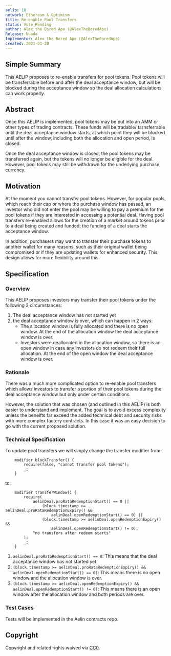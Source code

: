 ```yaml
---
aelip: 10
network: Ethereum & Optimism
title: Re-enable Pool Transfers
status: Vote_Pending
author: Alex the Bored Ape (@AlexTheBoredApe)
Release: Nuada
Implementor: Alex the Bored Ape (@AlexTheBoredApe)
created: 2021-01-28
---
```


## Simple Summary

<!--"If you can't explain it simply, you don't understand it well enough." Simply describe the outcome the proposed changes intends to achieve. This should be non-technical and accessible to a casual community member.-->

This AELIP proposes to re-enable transfers for pool tokens. Pool tokens will be transferrable before and after the deal acceptance window, but will be blocked during the acceptance window so the deal allocation calculations can work properly.

## Abstract

<!--A short (~200 word) description of the proposed change, the abstract should clearly describe the proposed change. This is what *will* be done if the AELIP is implemented, not *why* it should be done or *how* it will be done. If the AELIP proposes deploying a new contract, write, "we propose to deploy a new contract that will do x".-->

Once this AELIP is implemented, pool tokens may be put into an AMM or other types of trading contracts. These funds will be tradable/ tarnsferrable until the deal acceptance window starts, at which point they will be blocked until after the window, including both the allocation and open period, is closed.

Once the deal acceptance window is closed, the pool tokens may be transferred again, but the tokens will no longer be eligible for the deal. However, pool tokens may still be withdrawn for the underlying purchase currency.

## Motivation

<!--This is the problem statement. This is the *why* of the AELIP. It should clearly explain *why* the current state of the protocol is inadequate.  It is critical that you explain *why* the change is needed, if the AELIP proposes changing how something is calculated, you must address *why* the current calculation is inaccurate or wrong. This is not the place to describe how the AELIP will address the issue!-->

At the moment you cannot transfer pool tokens. However, for popular pools, which reach their cap or where the purchase window has passed, an investor who did not enter the pool may be willing to pay a premium for the pool tokens if they are interested in accessing a potential deal. Having pool transfers re-enabled allows for the creation of a market around tokens prior to a deal being created and funded; the funding of a deal starts the acceptance window.

In addition, purchasers may want to transfer their purchase tokens to another wallet for many reasons, such as their original wallet being compromised or if they are updating wallets for enhanced security. This design allows for more flexibility around this.

## Specification

<!--The specification should describe the syntax and semantics of any new feature, there are five sections
1. Overview
2. Rationale
3. Technical Specification
4. Test Cases
5. Configurable Values
-->

### Overview

<!--This is a high-level overview of *how* the AELIP will solve the problem. The overview should clearly describe how the new feature will be implemented.-->

This AELIP proposes investors may transfer their pool tokens under the following 3 circumstances:

1. The deal acceptance window has not started yet
2. the deal acceptance window is over, which can happen in 2 ways:
   - The allocation window is fully allocated and there is no open window. At the end of the allocation window the deal acceptance window is over.
   - Investors were deallocated in the allocation window, so there is an open window in case any investors do not redeem their full allocation. At the end of the open window the deal acceptance window is over.

### Rationale

<!--This is where you explain the reasoning behind how you propose to solve the problem. Why did you propose to implement the change in this way, what were the considerations and trade-offs. The rationale fleshes out what motivated the design and why particular design decisions were made. It should describe alternate designs that were considered and related work. The rationale may also provide evidence of consensus within the community, and should discuss important objections or concerns raised during discussion.-->

There was a much more complicated option to re-enable pool transfers which allows investors to transfer a portion of their pool tokens during the deal acceptance window but only under certain conditions.

However, the solution that was chosen (and outlined in this AELIP) is both easier to understand and implement. The goal is to avoid excess complexity unless the beneifts far exceed the added technical debt and security risks with more complex factory contracts. In this case it was an easy decision to go with the current proposed solution.

### Technical Specification

<!--The technical specification should outline the public API of the changes proposed. That is, changes to any of the interfaces Synthetix currently exposes or the creations of new ones.-->

To update pool transfers we will simply change the transfer modifier from:

```
    modifier blockTransfer() {
        require(false, "cannot transfer pool tokens");
        _;
    }
```

to:

```
    modifier transferWindow() {
        require(
            aelinDeal.proRataRedemptionStart() == 0 ||
                (block.timestamp >= aelinDeal.proRataRedemptionExpiry() &&
                    aelinDeal.openRedemptionStart() == 0) ||
                (block.timestamp >= aelinDeal.openRedemptionExpiry() &&
                    aelinDeal.openRedemptionStart() != 0),
            "no transfers after redeem starts"
        );
        _;
    }
```

1. `aelinDeal.proRataRedemptionStart() == 0`: This means that the deal acceptance window has not started yet
2. `(block.timestamp >= aelinDeal.proRataRedemptionExpiry() && aelinDeal.openRedemptionStart() == 0)`: This means there is no open window and the allocation window is over.
3. `(block.timestamp >= aelinDeal.openRedemptionExpiry() && aelinDeal.openRedemptionStart() != 0)`: This means there is an open window after the allocation window and both periods are over.

### Test Cases

<!--Test cases for an implementation are mandatory for AELIPs but can be included with the implementation..-->

Tests will be implemented in the Aelin contracts repo.

## Copyright

Copyright and related rights waived via [CC0](https://creativecommons.org/publicdomain/zero/1.0/).
